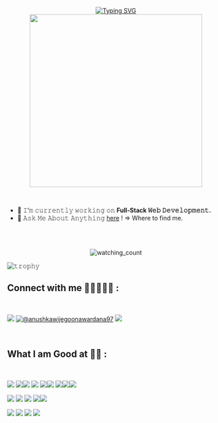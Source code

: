 <p align="center">
<a href="https://git.io/typing-svg"><img src="https://readme-typing-svg.demolab.com?font=Georgia&weight=800&pause=1000&size=33&color=FFFFFF&width=370&height=100&lines=Hi+%2C+I'm+Mahmoud+%F0%9F%91%8B" alt="Typing SVG" /></a>
  <br/>
  <img src="https://media.giphy.com/media/v1.Y2lkPTc5MGI3NjExODByY3NycnN5MHhzNnlhYWtxd3B6Y285dzI5bDd3NHJuOWowNTFxMyZlcD12MV9naWZzX3NlYXJjaCZjdD1n/IThjAlJnD9WNO/giphy.gif" width="400px" />
</p>
<br/>

- 🔭 𝙸’𝚖 𝚌𝚞𝚛𝚛𝚎𝚗𝚝𝚕𝚢 𝚠𝚘𝚛𝚔𝚒𝚗𝚐 𝚘𝚗 **Full-Stack 𝚆𝚎𝚋 𝙳𝚎𝚟𝚎𝚕𝚘𝚙𝚖𝚎𝚗𝚝.**
- 💬 𝙰𝚜𝚔 𝙼𝚎 𝙰𝚋𝚘𝚞𝚝 𝙰𝚗𝚢𝚝𝚑𝚒𝚗𝚐 [here](https://www.linkedin.com/in/mahmoud-hanyy/) ! => Where to find me.
<br/>
<br/>


<p align="center">
<img src="https://komarev.com/ghpvc/?username=mahmoud-hanyy&label=Profile%20views&color=0e75b6" alt="watching_count" /> 
</p>

![𝚝𝚛𝚘𝚙𝚑𝚢](https://github-profile-trophy.vercel.app/?username=mahmoud-hanyy&column=9&margin-w=15&margin-h=15&no-bg=true&no-frame=true&theme=juicyfresh)

## Connect with me 👨🏾‍🤝‍👨🏼 :

<br>

[![](https://img.icons8.com/fluency/48/000000/facebook.png)](https://www.facebook.com/profile.php?id=100025439300084) [![](https://img.icons8.com/fluency/48/000000/linkedin.png "@anushkawijegoonawardana97")](https://www.linkedin.com/in/mahmoud-hanyy/)  [![](https://img.icons8.com/?size=48&id=qyRpAggnV0zH&format=png&color=000000)](mahmoudhany374@gmail.com)

<br>



## What I am Good at 👨‍💻 :

<br>

<img src="https://img.icons8.com/color/48/000000/html-5--v1.png"/> <img src="https://img.icons8.com/color/48/000000/css3.png"/><img src="https://img.icons8.com/color/48/000000/javascript--v1.png"/> <img src="https://img.icons8.com/office/48/000000/react.png"/> <img src="https://img.icons8.com/?size=48&id=MWiBjkuHeMVq&format=png&color=000000"/><img src="https://img.icons8.com/color/48/000000/sass.png"/> <img src="https://img.icons8.com/?size=48&id=55215&format=png&color=0868AC"/><img src="https://img.icons8.com/?size=48&id=PndQWK6M1Hjo&format=png&color=000000"/><img src="https://img.icons8.com/?size=48&id=WoopfRcDj3RF&format=png&color=000000"/>


<img src="https://img.icons8.com/color/48/000000/java-coffee-cup-logo--v1.png"/> <img src="https://img.icons8.com/?size=48&id=13441&format=png&color=000000"/> <img src="https://img.icons8.com/?size=48&id=IuuVVwsdTi2v&format=png&color=000000"/> <img src="https://img.icons8.com/?size=48&id=ewGOClUtmFX4&format=png&color=000000"/><img src="https://img.icons8.com/?size=48&id=J6KcaRLsTgpZ&format=png&color=000000"/>


<img src="https://img.icons8.com/color/48/000000/mysql-logo.png"/> <img src="https://img.icons8.com/?size=48&id=LwQEs9KnDgIo&format=png&color=000000"/> <img src="https://img.icons8.com/color/48/000000/firebase.png"/> <img src="https://img.icons8.com/?size=48&id=17842&format=png&color=000000"/>
